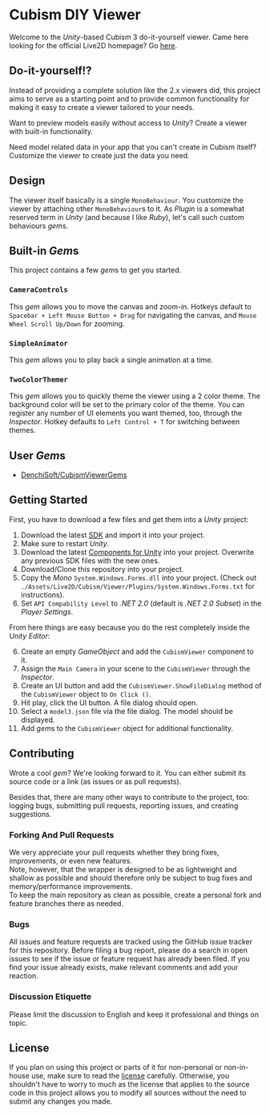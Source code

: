 # Cubism DIY Viewer

Welcome to the *Unity*-based Cubism 3 do-it-yourself viewer. Came here looking for the official Live2D homepage?
Go [here](http://www.live2d.com/products/cubism3).


## Do-it-yourself!?

Instead of providing a complete solution like the 2.x viewers did,
this project aims to serve as a starting point and to provide common functionality
for making it easy to create a viewer tailored to your needs.

Want to preview models easily without access to *Unity*? Create a viewer with built-in functionality.

Need model related data in your app that you can't create in Cubism itself?
Customize the viewer to create just the data you need.


## Design

The viewer itself basically is a single `MonoBehaviour`.
You customize the viewer by attaching other `MonoBehaviour`s to it.
As *Plugin* is a somewhat reserved term in *Unity* (and because I like *Ruby*),
let's call such custom behaviours *gem*s.


## Built-in *Gem*s

This project contains a few *gem*s to get you started.


### `CameraControls`

This *gem* allows you to move the canvas and zoom-in.
Hotkeys default to `Spacebar + Left Mouse Button + Drag` for navigating the canvas, and
`Mouse Wheel Scroll Up/Down` for zooming.


### `SimpleAnimator`

This *gem* allows you to play back a single animation at a time.


### `TwoColorThemer`

This *gem* allows you to quickly theme the viewer using a 2 color theme.
The background color will be set to the primary color of the theme.
You can register any number of UI elements you want themed, too, through the *Inspector*.
Hotkey defaults to `Left Control + T` for switching between themes.


## User *Gem*s

- [DenchiSoft/CubismViewerGems](https://github.com/DenchiSoft/CubismViewerGems)


## Getting Started

First, you have to download a few files and get them into a *Unity* project:

1. Download the latest [SDK](https://live2d.github.io/#unity) and import it into your project.
1. Make sure to restart *Unity*.
1. Download the latest [Components for Unity](https://github.com/Live2D/CubismUnityComponents/tree/develop) into your project. Overwrite any previous SDK files with the new ones.
1. Download/Clone this repository into your project.
1. Copy the *Mono* `System.Windows.Forms.dll` into your project. (Check out `./Assets/Live2D/Cubism/Viewer/Plugins/System.Windows.Forms.txt` for instructions).
1. Set `API Compability Level` to *.NET 2.0* (default is *.NET 2.0 Subset*) in the *Player Settings*.

From here things are easy because you do the rest completely inside the *Unity Editor*:

6. Create an empty *GameObject* and add the `CubismViewer` component to it.
1. Assign the `Main Camera` in your scene to the `CubismViewer` through the *Inspector*.
1. Create an UI button and add the `CubismViewer.ShowFileDialog` method of the `CubismViewer` object to `On Click ()`.
1. Hit play, click the UI button. A file dialog should open.
1. Select a `model3.json` file via the file dialog. The model should be displayed.
1. Add *gem*s to the `CubismViewer` object for additional functionality.


## Contributing

Wrote a cool *gem*? We're looking forward to it.
You can either submit its source code or a link (as issues or as pull requests).

Besides that, there are many other ways to contribute to the project, too:
logging bugs, submitting pull requests, reporting issues, and creating suggestions.


### Forking And Pull Requests

We very appreciate your pull requests whether they bring fixes, improvements, or even new features.  
Note, however, that the wrapper is designed to be as lightweight and shallow as possible and
should therefore only be subject to bug fixes and memory/performance improvements.  
To keep the main repository as clean as possible, create a personal fork and feature branches there as needed.


### Bugs

All issues and feature requests are tracked using the GitHub issue tracker for this repository.
Before filing a bug report, please do a search in open issues to see if the issue or feature request has already been filed.
If you find your issue already exists, make relevant comments and add your reaction.


### Discussion Etiquette

Please limit the discussion to English and keep it professional and things on topic.


## License

If you plan on using this project or parts of it for non-personal or non-in-house use,
make sure to read the [license](http://live2d.com/eula/live2d-open-software-license-agreement_en.html) carefully.
Otherwise, you shouldn't have to worry to much as the license that applies to the source code in this project
allows you to modify all sources without the need to submit any changes you made.

